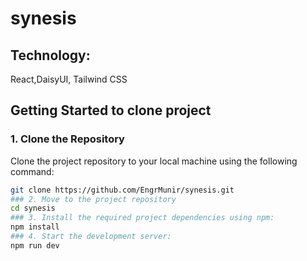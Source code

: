 # synesis

## Technology:
React,DaisyUI, Tailwind CSS
## Getting Started to clone project

### 1. Clone the Repository
Clone the project repository to your local machine using the following command:
```sh
git clone https://github.com/EngrMunir/synesis.git
### 2. Move to the project repository
cd synesis
### 3. Install the required project dependencies using npm:
npm install
### 4. Start the development server:
npm run dev
